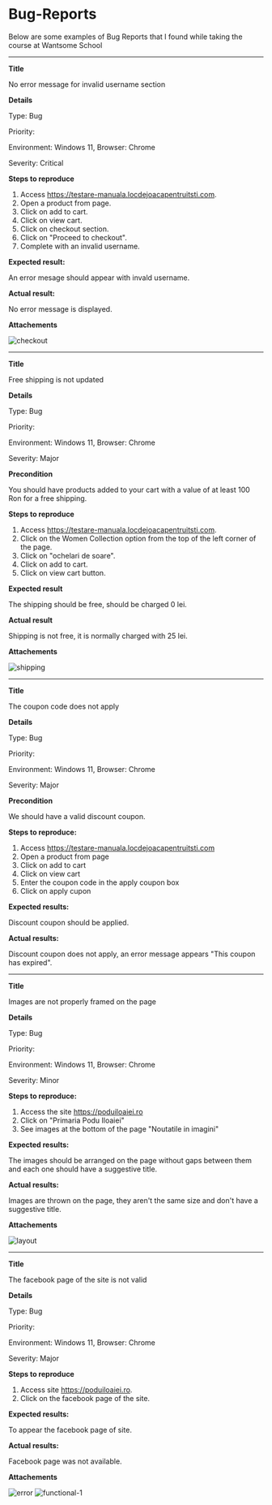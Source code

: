 # Bug-Reports
Below are some examples of Bug Reports that I found while taking the course at Wantsome School


--------------------

**Title**

No error message for invalid username section

**Details**

Type: Bug

Priority:

Environment: Windows 11, Browser: Chrome

Severity: Critical

**Steps to reproduce**
1. Access https://testare-manuala.locdejoacapentruitsti.com.
2. Open a product from page.
3. Click on add to cart.
4. Click on view cart.
5. Click on checkout section.
6. Click on "Proceed to checkout".
7. Complete with an invalid username.

**Expected result:**

An error mesage should appear with invald username.

**Actual result:**

No error message is displayed.

**Attachements**

![checkout](https://user-images.githubusercontent.com/114156179/198036384-b76521c0-ac3d-4d6c-b790-3ead2963cb71.jpg)


--------------------



**Title**

Free shipping is not updated

**Details**

Type: Bug

Priority:

Environment: Windows 11, Browser: Chrome

Severity: Major

**Precondition**

You should have products added to your cart with a value of at least 100 Ron for a free shipping.

**Steps to reproduce**

1. Access https://testare-manuala.locdejoacapentruitsti.com.
2. Click on the Women Collection option from the top of the left corner of the page.
3. Click on "ochelari de soare".
4. Click on add to cart.
5. Click on view cart button.

**Expected result**

The shipping should be free, should be charged 0 lei.

**Actual result**

Shipping is not free, it is normally charged with 25 lei.

**Attachements**

![shipping](https://user-images.githubusercontent.com/114156179/198046408-20497b29-0d14-4df1-9539-b37ffeb9dbfc.jpg)

--------------------


**Title**

The coupon code does not apply

**Details**

Type: Bug

Priority:

Environment: Windows 11, Browser: Chrome

Severity: Major

**Precondition**

We should have a valid discount coupon.

**Steps to reproduce:**

1. Access https://testare-manuala.locdejoacapentruitsti.com
2. Open a product from page
3. Click on add to cart
4. Click on view cart
5. Enter the coupon code in the apply coupon box
6. Click on apply cupon

**Expected results:**

Discount coupon should be applied.

**Actual results:**

Discount coupon does not apply, an error message appears "This coupon has expired".


--------------------

**Title**

Images are not properly framed on the page

**Details**

Type: Bug

Priority:

Environment: Windows 11, Browser: Chrome

Severity: Minor

**Steps to reproduce:**

1. Access the site https://poduiloaiei.ro
2. Click on "Primaria Podu Iloaiei"
3. See images at the bottom of the page "Noutatile in imagini"

**Expected results:**

The images should be arranged on the page without gaps between them and each one should have a suggestive title.

**Actual results:**

Images are thrown on the page, they aren't the same size and don't have a suggestive title.

**Attachements**

![layout](https://user-images.githubusercontent.com/114156179/198226124-64a7cc09-5ccd-41f9-8653-70b2d66c3c87.png)


--------------------

**Title**

The facebook page of the site is not valid

**Details**

Type: Bug

Priority:

Environment: Windows 11, Browser: Chrome

Severity: Major

**Steps to reproduce**

1. Access site https://poduiloaiei.ro.
2. Click on the facebook page of the site.

**Expected results:**

To appear the facebook page of site.

**Actual results:**

Facebook page was not available.

**Attachements**

![error](https://user-images.githubusercontent.com/114156179/198228007-86a26168-b187-43c4-91d3-1cb22b1f606c.png)
![functional-1](https://user-images.githubusercontent.com/114156179/198228114-f57e2d70-69e1-4445-a5be-983716c1c67b.png)

